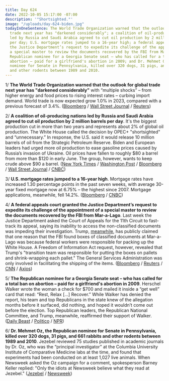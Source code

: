```yaml
---
title: Day 624
date: 2022-10-05 15:17:00 -07:00
description: '"Shortsighted."'
image: "/uploads/day-624-biden.jpg"
todayInOneSentence: The World Trade Organization warned that the outlook for global
  trade next year has "darkened considerably"; a coalition of oil-producing nations
  led by Russia and Saudi Arabia agreed to cut oil production by 2 million barrels
  per day; U.S. mortgage rates jumped to a 16-year high; a federal appeals court granted
  the Justice Department’s request to expedite its challenge of the appointment of
  a special master to review the documents recovered by the FBI from Mar-a-Lago; the
  Republican nominee for a Georgia Senate seat – who has called for a total ban on
  abortion – paid for a girlfriend's abortion in 2009; and Dr. Mehmet Oz, the Republican
  nominee for Senate in Pennsylvania, killed over 320 dogs, 31 pigs, and 661 rabbits
  and other rodents between 1989 and 2010.
---
```


1/ **The World Trade Organization warned that the outlook for global trade next year has "darkened considerably"** with “multiple shocks” – from higher energy and food prices to rising interest rates – curbing import demand. World trade is now expected grow 1.0% in 2023, compared with a previous forecast of 3.4%. ([Bloomberg](https://www.bloomberg.com/news/articles/2022-10-05/wto-slashes-forecast-for-merchandise-trade-growth-in-2023?cmpId=google&sref=MIBMEEoj) / [Wall Street Journal](https://www.wsj.com/articles/sharp-slowdown-in-global-trade-points-to-possible-recession-lower-inflation-11664964002?mod=hp_lead_pos1) / [Reuters](https://www.reuters.com/markets/wto-sees-sharp-slowdown-global-trade-growth-2023-2022-10-05/))

2/ **A coalition of oil-producing nations led by Russia and Saudi Arabia agreed to cut oil production by 2 million barrels per day**. It's the biggest production cut in more than two years and represents about 2% of global oil production. The White House called the decision by OPEC\+ "shortsighted" and “unnecessary.” In response, the U.S. said it would release 10 million barrels of oil from the Strategic Petroleum Reserve. Biden and European leaders had urged more oil production to ease gasoline prices caused by Russia’s invasion of Ukraine. Oil prices have fallen to roughly $80 a barrel from more than $120 in early June. The group, however, wants to keep crude above $90 a barrel. ([New York Times](https://www.nytimes.com/2022/10/05/business/opec-russia-oil-output.html) / [Washington Post](https://www.washingtonpost.com/business/2022/10/05/opec-plus-oil-cut-russia-saudi-arabia/) / [Bloomberg](https://www.bloomberg.com/news/articles/2022-10-05/opec-panel-recommends-2-million-barrel-cut-to-output-limits?sref=MIBMEEoj) / [Wall Street Journal](https://www.wsj.com/articles/opec-agrees-to-biggest-oil-production-cut-since-start-of-pandemic-11664978144?mod=hp_lead_pos6) / [CNBC](https://www.cnbc.com/2022/10/05/oil-opec-imposes-deep-production-cuts-in-a-bid-to-shore-up-prices.html))

3/ **U.S. mortgage rates jumped to a 16-year high**. Mortgage rates have increased 1.30 percentage points in the past seven weeks, with average 30-year fixed mortgage now at 6.75% – the highest since 2007. Mortgage applications, meanwhile, fell 14.2%. ([Bloomberg](https://www.bloomberg.com/news/articles/2022-10-05/us-mortgage-rates-rise-for-seventh-week-to-highest-in-16-years?sref=MIBMEEoj) / [CNBC](https://www.cnbc.com/2022/10/05/weekly-mortgage-applications-plummet-14percent-as-higher-interest-rates-and-hurricane-ian-crush-demand.html))

4/ **A federal appeals court granted the Justice Department’s request to expedite its challenge of the appointment of a special master to review the documents recovered by the FBI from Mar-a-Lago**. Last week the Justice Department asked the Court of Appeals for the 11th Circuit to fast-track its appeal, saying its inability to access the non-classified documents was impeding their investigation. Trump, [meanwhile](https://www.bloomberg.com/news/articles/2022-10-05/trump-says-feds-packed-top-secret-mar-a-lago-documents-foia-says-they-didn-t?sref=MIBMEEoj), has publicly claimed that one reason that the FBI found boxes of classified documents at Mar-a-Lago was because federal workers were responsible for packing up the White House. A Freedom of Information Act request, however, revealed that Trump's "transition team was responsible for putting the boxes on pallets and shrink-wrapping each pallet." The General Services Administration was only involved in facilitating the shipping of the items. ([Bloomberg](https://www.bloomberg.com/news/articles/2022-10-05/mar-a-lago-special-master-appeal-gets-faster-schedule-from-court?srnd=premium&sref=MIBMEEoj) / [Reuters](https://www.reuters.com/legal/us-appeals-court-grants-justice-dept-expedited-appeal-trump-case-2022-10-05/) / [CNN](https://www.cnn.com/2022/10/05/politics/mar-a-lago-document-special-master-appeals-court/index.html) / [Axios](https://www.axios.com/2022/10/05/special-master-mar-a-lago-appeals-court))

5/ **The Republican nominee for a Georgia Senate seat – who has called for a total ban on abortion – paid for a girlfriend's abortion in 2009**. Herschel Walker wrote the woman a check for $700 and mailed it inside a “get well” card that read: “Rest, Relax \[...\] Recover.” While Walker has denied the report, his team and top Republicans in the state knew of the allegation months before it surfaced, did nothing, and hoped it wouldn’t come out before the election. Top Republican leaders, the Republican National Committee, and Trump, meanwhile, reaffirmed their support of Walker. ([Daily Beast](https://www.thedailybeast.com/pro-life-herschel-walker-paid-for-girlfriends-abortion-georgia-senate) / [Politico](https://www.politico.com/news/2022/10/04/walker-campaign-abortion-midterm-election-00060312) / [NPR](https://www.npr.org/2022/10/04/1126692026/herschel-walker-rejects-abortion-report-georgia-republican))

6/ **Dr. Mehmet Oz, the Republican nominee for Senate in Pennsylvania, killed over 320 dogs, 31 pigs, and 661 rabbits and other rodents between 1989 and 2010**. Jezebel reviewed 75 studies published in academic journals by Dr. Oz, who was the “principal investigator” at the Columbia University Institute of Comparative Medicine labs at the time, and found that experiments had been conducted on at least 1,027 live animals. When Newsweek asked the Oz campaign for a comment, spokesperson Barney Keller replied: "Only the idiots at Newsweek believe what they read at Jezebel." ([Jezebel](https://jezebel.com/dr-oz-s-scientific-experiments-killed-over-300-dogs-e-1849609272) / [Newsweek](https://www.newsweek.com/dr-oz-branded-sick-john-fetterman-report-he-killed-more-300-dogs-pennsylvania-1748636))